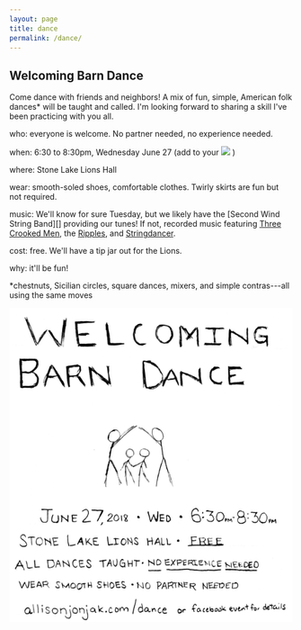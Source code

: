 ```yaml
---
layout: page
title: dance
permalink: /dance/
---
```


## Welcoming Barn Dance

Come dance with friends and neighbors! A mix of fun, simple, American folk dances* will be taught and called. I'm looking forward to sharing a skill I've been practicing with you all.

who:  everyone is welcome. No partner needed, no experience needed.

when: 6:30 to 8:30pm, Wednesday June 27 (add to your <a target="_blank" href="https://calendar.google.com/event?action=TEMPLATE&amp;tmeid=NzI5ZDlhNTk4b2NzbTJkcDhlZHZ2NDU2dDQgYWxsaXNvbmpvbmpha0Bt&amp;tmsrc=allisonjonjak%40gmail.com"><img border="0" src="https://www.google.com/calendar/images/ext/gc_button1_en.gif"></a> )

where: Stone Lake Lions Hall

wear: smooth-soled shoes, comfortable clothes. Twirly skirts are fun but not required.

music: We'll know for sure Tuesday, but we likely have the [Second Wind String Band][] providing our tunes! If not, recorded music featuring [Three Crooked Men][], the [Ripples][], and [Stringdancer][].

cost: free. We'll have a tip jar out for the Lions.

why: it'll be fun!

*chestnuts, Sicilian circles, square dances, mixers, and simple contras---all using the same moves

[Three Crooked Men]: http://www.threecrookedmen.com
[http://stringband.webs.com]: http://stringband.webs.com
[Ripples]: http://theripplesband.com
[Stringdancer]: http://www.westendweb.com/stringdancer/
[![poster](img/dancewart.png)](https://www.facebook.com/events/341077773084961/)


